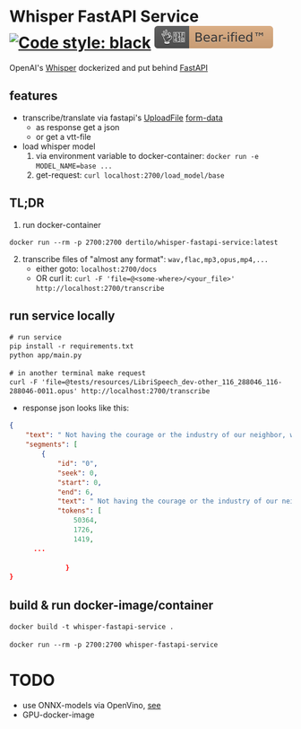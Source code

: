 # Whisper FastAPI Service [![Code style: black](https://img.shields.io/badge/code%20style-black-000000.svg)](https://github.com/psf/black) [![bear-ified](https://raw.githubusercontent.com/beartype/beartype-assets/main/badge/bear-ified.svg)](https://beartype.readthedocs.io)
OpenAI's [Whisper](https://github.com/openai/whisper/) dockerized and put behind [FastAPI](https://fastapi.tiangolo.com/)

## features
* transcribe/translate via fastapi's [UploadFile](https://fastapi.tiangolo.com/tutorial/request-files/#uploadfile) [form-data](https://fastapi.tiangolo.com/tutorial/request-files/#what-is-form-data)
  * as response get a json 
  * or get a vtt-file
* load whisper model
  1. via environment variable to docker-container: `docker run -e MODEL_NAME=base ...`
  2. get-request: `curl localhost:2700/load_model/base`

## TL;DR
1. run docker-container
```commandline
docker run --rm -p 2700:2700 dertilo/whisper-fastapi-service:latest
```
2. transcribe files of "almost any format": `wav,flac,mp3,opus,mp4,...`
   * either goto: `localhost:2700/docs`
   * OR curl it: `curl -F 'file=@<some-where>/<your_file>' http://localhost:2700/transcribe`


## run service locally
```commandline
# run service
pip install -r requirements.txt
python app/main.py

# in another terminal make request
curl -F 'file=@tests/resources/LibriSpeech_dev-other_116_288046_116-288046-0011.opus' http://localhost:2700/transcribe
```
* response json looks like this: 
```json
{
    "text": " Not having the courage or the industry of our neighbor, who works like a busy bee in the world of men and books, searching with the sweat of his brow for the real bread of life, waiting the open page of for him with his tears, pushing into the wee hours of the night his quest, animated by the fairest of all loves, the love of truth. We ease our own indolent conscience by calling him names.",
    "segments": [
        {
            "id": "0",
            "seek": 0,
            "start": 0,
            "end": 6,
            "text": " Not having the courage or the industry of our neighbor, who works like a busy bee in the world of men and books,",
            "tokens": [
                50364,
                1726,
                1419,
      ...

              }
}
```

## build & run docker-image/container
```commandline
docker build -t whisper-fastapi-service .

docker run --rm -p 2700:2700 whisper-fastapi-service
```

# TODO
* use ONNX-models via OpenVino, [see](https://github.com/openai/whisper/discussions/208)
* GPU-docker-image